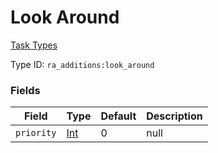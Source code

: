 # Look Around
[Task Types](../task_types_types.md)

Type ID: `ra_additions:look_around`
### Fields
Field | Type | Default | Description
------|------|---------|-------------
`priority` | [Int](../data_types/int.md) | 0 | null
